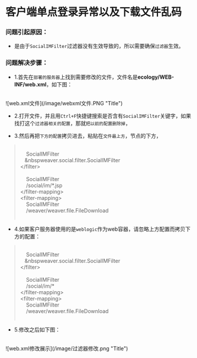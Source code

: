 # 客户端单点登录异常以及下载文件乱码

### 问题引起原因：

* 是由于`SocialIMFilter`过滤器没有生效导致的，所以需要确保`过滤器`生效。

### 问题解决步骤：

* 1.首先在`部署的服务器`上找到需要修改的文件，文件名是**ecology/WEB-INF/web.xml**，如下图：
<br/>
![web.xml文件](/image/webxml文件.PNG "Title")

* 2.打开文件，并且用`Ctrl+F`快捷键搜索是否含有`SocialIMFilter`关键字，如果找打这个`过滤器相关的配置`，那就`把以前的配置删除掉`，

* 3.然后再把`下方的配置`拷贝进去，粘贴在`文件最上方`，<web-app>节点的下方，

><filter><br/>
>&nbsp;&nbsp;&nbsp;&nbsp;<filter-name>SocialIMFilter</filter-name><br/>
>&nbsp;&nbsp;&nbsp;&nbsp<filter-class>weaver.social.filter.SocialIMFilter</filter-class><br/></filter\><br/>
><filter-mapping><br/>
> &nbsp;&nbsp;&nbsp;&nbsp;<filter-name>SocialIMFilter</filter-name><br/>
> &nbsp;&nbsp;&nbsp;&nbsp;<url-pattern>/social/im/*.jsp</url-pattern><br/>
></filter-mapping\><br/>
><filter-mapping\><br/>
>&nbsp;&nbsp;&nbsp;&nbsp;<filter-name>SocialIMFilter</filter-name><br/>
> &nbsp;&nbsp;&nbsp;&nbsp;<url-pattern>/weaver/weaver.file.FileDownload</url-pattern><br/>
></filter-mapping><br/>

* 4.如果客户服务器使用的是`weblogic`作为web容器，请忽略上方配置而拷贝下方的配置：

><filter><br/>
>&nbsp;&nbsp;&nbsp;&nbsp;<filter-name>SocialIMFilter</filter-name><br/>
>&nbsp;&nbsp;&nbsp;&nbsp<filter-class>weaver.social.filter.SocialIMFilter</filter-class><br/></filter\><br/>
><filter-mapping><br/>
> &nbsp;&nbsp;&nbsp;&nbsp;<filter-name>SocialIMFilter</filter-name><br/>
> &nbsp;&nbsp;&nbsp;&nbsp;<url-pattern>/social/im/*</url-pattern><br/>
></filter-mapping\><br/>
><filter-mapping\><br/>
>&nbsp;&nbsp;&nbsp;&nbsp;<filter-name>SocialIMFilter</filter-name><br/>
> &nbsp;&nbsp;&nbsp;&nbsp;<url-pattern>/weaver/weaver.file.FileDownload</url-pattern><br/>
></filter-mapping><br/>


* 5.修改之后如下图：
<br />
![web.xml修改展示](/image/过滤器修改.png "Title")
